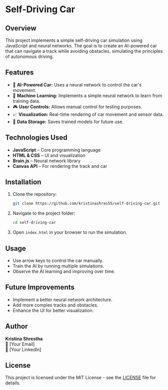 # Self-Driving Car

## Overview
This project implements a simple self-driving car simulation using JavaScript and neural networks. The goal is to create an AI-powered car that can navigate a track while avoiding obstacles, simulating the principles of autonomous driving.

## Features
- 🚗 **AI-Powered Car:** Uses a neural network to control the car's movement.
- 🧠 **Machine Learning:** Implements a simple neural network to learn from training data.
- 🎮 **User Controls:** Allows manual control for testing purposes.
- 📈 **Visualization:** Real-time rendering of car movement and sensor data.
- 📂 **Data Storage:** Saves trained models for future use.

## Technologies Used
- **JavaScript** – Core programming language
- **HTML & CSS** – UI and visualization
- **Brain.js** – Neural network library
- **Canvas API** – For rendering the track and car

## Installation
1. Clone the repository:
   ```sh
   git clone https://github.com/kristinashres55/self-driving-car.git
   ```
2. Navigate to the project folder:
   ```sh
   cd self-driving-car
   ```
3. Open `index.html` in your browser to run the simulation.

## Usage
- Use arrow keys to control the car manually.
- Train the AI by running multiple simulations.
- Observe the AI learning and improving over time.

## Future Improvements
- Implement a better neural network architecture.
- Add more complex tracks and obstacles.
- Enhance the UI for better visualization.

## Author
**Kristina Shrestha**  
📧 [Your Email]  
🔗 [Your LinkedIn]  

## License
This project is licensed under the MIT License - see the [LICENSE](LICENSE) file for details.

